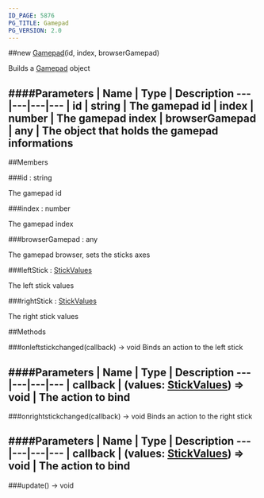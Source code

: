 ```yaml
---
ID_PAGE: 5876
PG_TITLE: Gamepad
PG_VERSION: 2.0
---
```

##new [Gamepad](page.php?p=5876)(id, index, browserGamepad)


Builds a [Gamepad](page.php?p=5876) object


####Parameters
 | Name | Type | Description
---|---|---|---
 | id | string | The gamepad id
 | index | number | The gamepad index
 | browserGamepad | any | The object that holds the gamepad informations
---

##Members

###id : string



The gamepad id


###index : number



The gamepad index


###browserGamepad : any



The gamepad browser, sets the sticks axes


###leftStick : [StickValues](page.php?p=5875)



The left stick values


###rightStick : [StickValues](page.php?p=5875)



The right stick values







##Methods

###onleftstickchanged(callback) &rarr; void
Binds an action to the left stick



####Parameters
 | Name | Type | Description
---|---|---|---
 | callback | (values: [StickValues](page.php?p=5875)) =&gt; void | The action to bind
---

###onrightstickchanged(callback) &rarr; void
Binds an action to the right stick



####Parameters
 | Name | Type | Description
---|---|---|---
 | callback | (values: [StickValues](page.php?p=5875)) =&gt; void | The action to bind
---

###update() &rarr; void

